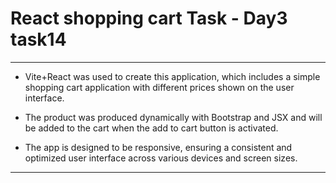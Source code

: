 # React shopping cart Task - Day3 task14
*****************************************
* Vite+React was used to create this application, which includes a simple shopping cart application with different prices shown on the user interface. 
 
* The product was produced dynamically with Bootstrap and JSX and will be added to the cart when the add to cart button is activated.
  
* The app is designed to be responsive, ensuring a consistent and optimized user interface across various devices and screen sizes.
  
*******************************************************
